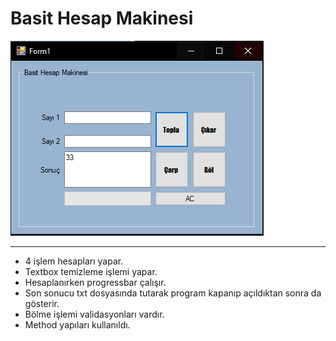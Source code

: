 # Basit Hesap Makinesi
![](https://raw.githubusercontent.com/erenglc/BasicCalculator/master/AppImages/app.PNG)

------------
- 4 işlem hesapları yapar.
- Textbox temizleme işlemi yapar.
- Hesaplanırken progressbar çalışır.
- Son sonucu txt dosyasında tutarak program kapanıp açıldıktan sonra da gösterir.
- Bölme işlemi validasyonları vardır.
- Method yapıları kullanıldı.

